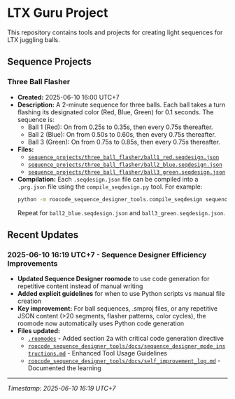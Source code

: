 # LTX Guru Project

This repository contains tools and projects for creating light sequences for LTX juggling balls.

## Sequence Projects

### Three Ball Flasher
- **Created:** 2025-06-10 16:00 UTC+7
- **Description:** A 2-minute sequence for three balls. Each ball takes a turn flashing its designated color (Red, Blue, Green) for 0.1 seconds. The sequence is:
    - Ball 1 (Red): On from 0.25s to 0.35s, then every 0.75s thereafter.
    - Ball 2 (Blue): On from 0.50s to 0.60s, then every 0.75s thereafter.
    - Ball 3 (Green): On from 0.75s to 0.85s, then every 0.75s thereafter.
- **Files:**
    - [`sequence_projects/three_ball_flasher/ball1_red.seqdesign.json`](sequence_projects/three_ball_flasher/ball1_red.seqdesign.json)
    - [`sequence_projects/three_ball_flasher/ball2_blue.seqdesign.json`](sequence_projects/three_ball_flasher/ball2_blue.seqdesign.json)
    - [`sequence_projects/three_ball_flasher/ball3_green.seqdesign.json`](sequence_projects/three_ball_flasher/ball3_green.seqdesign.json)
- **Compilation:**
  Each `.seqdesign.json` file can be compiled into a `.prg.json` file using the `compile_seqdesign.py` tool. For example:
  ```bash
  python -m roocode_sequence_designer_tools.compile_seqdesign sequence_projects/three_ball_flasher/ball1_red.seqdesign.json sequence_projects/three_ball_flasher/ball1_red.prg.json
  ```
  Repeat for `ball2_blue.seqdesign.json` and `ball3_green.seqdesign.json`.

## Recent Updates

### 2025-06-10 16:19 UTC+7 - Sequence Designer Efficiency Improvements
- **Updated Sequence Designer roomode** to use code generation for repetitive content instead of manual writing
- **Added explicit guidelines** for when to use Python scripts vs manual file creation
- **Key improvement:** For ball sequences, .smproj files, or any repetitive JSON content (>20 segments, flasher patterns, color cycles), the roomode now automatically uses Python code generation
- **Files updated:**
  - [`.roomodes`](.roomodes) - Added section 2a with critical code generation directive
  - [`roocode_sequence_designer_tools/docs/sequence_designer_mode_instructions.md`](roocode_sequence_designer_tools/docs/sequence_designer_mode_instructions.md) - Enhanced Tool Usage Guidelines
  - [`roocode_sequence_designer_tools/docs/self_improvement_log.md`](roocode_sequence_designer_tools/docs/self_improvement_log.md) - Documented the learning

---
*Timestamp: 2025-06-10 16:19 UTC+7*